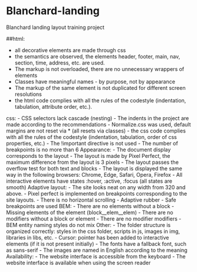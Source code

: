# Blanchard-landing
Blanchard landing layout training project

##html:
<ul>
  <li>all decorative elements are made through css</li>
  <li>the semantics are observed, the elements header, footer, main, nav, section, time, address, etc. are used.</li>
  <li>The markup is not overloaded, there are no unnecessary wrappers of elements</li>
  <li>Classes have meaningful names - by purpose, not by appearance</li>
  <li>The markup of the same element is not duplicated for different screen resolutions </li>
  <li>the html code complies with all the rules of the codestyle (indentation, tabulation, attribute order, etc.). </li>
</ul>
css:
- CSS selectors lack cascade (nesting)
- The indents in the project are made according to the recommendations
- Normalize.css was used, default margins are not reset via * (all resets via classes)
- the css code complies with all the rules of the codestyle (indentation, tabulation, order of css properties, etc.)
- The !important directive is not used
- The number of breakpoints is no more than 6
Appearance:
- The document display corresponds to the layout
- The layout is made by Pixel Perfect, the maximum difference from the layout is 3 pixels
- The layout passes the overflow test for both text and blocks
- The layout is displayed the same way in the following browsers: Chrome, Edge, Safari, Opera, Firefox
- All interactive elements have states :hover, :active, :focus (all states are smooth)
Adaptive layout:
- The site looks neat on any width from 320 and above. 
- Pixel perfect is implemented on breakpoints corresponding to the site layouts. 
- There is no horizontal scrolling
- Adaptive rubber
- Safe breakpoints are used 
BEM:
- There are no elements without a block
- Missing elements of the element (block__elem__elem)
- There are no modifiers without a block or element
- There are no modifier modifiers
- BEM entity naming styles do not mix
Other:
- The folder structure is organized correctly: styles in the css folder, scripts in js, images in img, libraries in libs, etc.
- Cursor: pointer has been added to interactive elements (if it is not present initially)
- The fonts have a fallback font, such as sans-serif
- The images are named in English according to the meaning
Availability:
- The website interface is accessible from the keyboard
- The website interface is available when using the screen reader
